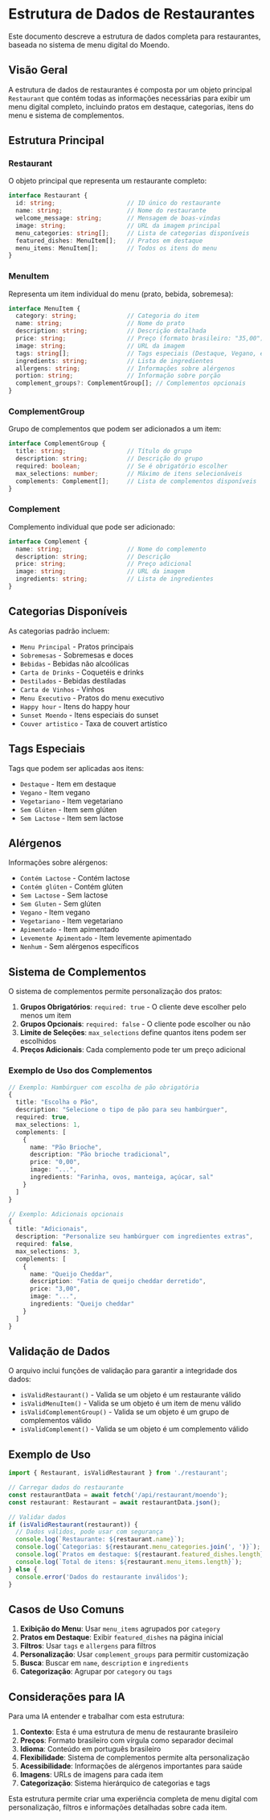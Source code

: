 # Estrutura de Dados de Restaurantes

Este documento descreve a estrutura de dados completa para restaurantes, baseada no sistema de menu digital do Moendo.

## Visão Geral

A estrutura de dados de restaurantes é composta por um objeto principal `Restaurant` que contém todas as informações necessárias para exibir um menu digital completo, incluindo pratos em destaque, categorias, itens do menu e sistema de complementos.

## Estrutura Principal

### Restaurant
O objeto principal que representa um restaurante completo:

```typescript
interface Restaurant {
  id: string;                    // ID único do restaurante
  name: string;                  // Nome do restaurante
  welcome_message: string;       // Mensagem de boas-vindas
  image: string;                 // URL da imagem principal
  menu_categories: string[];     // Lista de categorias disponíveis
  featured_dishes: MenuItem[];   // Pratos em destaque
  menu_items: MenuItem[];        // Todos os itens do menu
}
```

### MenuItem
Representa um item individual do menu (prato, bebida, sobremesa):

```typescript
interface MenuItem {
  category: string;              // Categoria do item
  name: string;                  // Nome do prato
  description: string;           // Descrição detalhada
  price: string;                 // Preço (formato brasileiro: "35,00")
  image: string;                 // URL da imagem
  tags: string[];                // Tags especiais (Destaque, Vegano, etc.)
  ingredients: string;           // Lista de ingredientes
  allergens: string;             // Informações sobre alérgenos
  portion: string;               // Informação sobre porção
  complement_groups?: ComplementGroup[]; // Complementos opcionais
}
```

### ComplementGroup
Grupo de complementos que podem ser adicionados a um item:

```typescript
interface ComplementGroup {
  title: string;                 // Título do grupo
  description: string;           // Descrição do grupo
  required: boolean;             // Se é obrigatório escolher
  max_selections: number;        // Máximo de itens selecionáveis
  complements: Complement[];     // Lista de complementos disponíveis
}
```

### Complement
Complemento individual que pode ser adicionado:

```typescript
interface Complement {
  name: string;                  // Nome do complemento
  description: string;           // Descrição
  price: string;                 // Preço adicional
  image: string;                 // URL da imagem
  ingredients: string;           // Lista de ingredientes
}
```

## Categorias Disponíveis

As categorias padrão incluem:
- `Menu Principal` - Pratos principais
- `Sobremesas` - Sobremesas e doces
- `Bebidas` - Bebidas não alcoólicas
- `Carta de Drinks` - Coquetéis e drinks
- `Destilados` - Bebidas destiladas
- `Carta de Vinhos` - Vinhos
- `Menu Executivo` - Pratos do menu executivo
- `Happy hour` - Itens do happy hour
- `Sunset Moendo` - Itens especiais do sunset
- `Couver artistico` - Taxa de couvert artístico

## Tags Especiais

Tags que podem ser aplicadas aos itens:
- `Destaque` - Item em destaque
- `Vegano` - Item vegano
- `Vegetariano` - Item vegetariano
- `Sem Glúten` - Item sem glúten
- `Sem Lactose` - Item sem lactose

## Alérgenos

Informações sobre alérgenos:
- `Contém Lactose` - Contém lactose
- `Contém glúten` - Contém glúten
- `Sem Lactose` - Sem lactose
- `Sem Gluten` - Sem glúten
- `Vegano` - Item vegano
- `Vegetariano` - Item vegetariano
- `Apimentado` - Item apimentado
- `Levemente Apimentado` - Item levemente apimentado
- `Nenhum` - Sem alérgenos específicos

## Sistema de Complementos

O sistema de complementos permite personalização dos pratos:

1. **Grupos Obrigatórios**: `required: true` - O cliente deve escolher pelo menos um item
2. **Grupos Opcionais**: `required: false` - O cliente pode escolher ou não
3. **Limite de Seleções**: `max_selections` define quantos itens podem ser escolhidos
4. **Preços Adicionais**: Cada complemento pode ter um preço adicional

### Exemplo de Uso dos Complementos

```typescript
// Exemplo: Hambúrguer com escolha de pão obrigatória
{
  title: "Escolha o Pão",
  description: "Selecione o tipo de pão para seu hambúrguer",
  required: true,
  max_selections: 1,
  complements: [
    {
      name: "Pão Brioche",
      description: "Pão brioche tradicional",
      price: "0,00",
      image: "...",
      ingredients: "Farinha, ovos, manteiga, açúcar, sal"
    }
  ]
}

// Exemplo: Adicionais opcionais
{
  title: "Adicionais",
  description: "Personalize seu hambúrguer com ingredientes extras",
  required: false,
  max_selections: 3,
  complements: [
    {
      name: "Queijo Cheddar",
      description: "Fatia de queijo cheddar derretido",
      price: "3,00",
      image: "...",
      ingredients: "Queijo cheddar"
    }
  ]
}
```

## Validação de Dados

O arquivo inclui funções de validação para garantir a integridade dos dados:

- `isValidRestaurant()` - Valida se um objeto é um restaurante válido
- `isValidMenuItem()` - Valida se um objeto é um item de menu válido
- `isValidComplementGroup()` - Valida se um objeto é um grupo de complementos válido
- `isValidComplement()` - Valida se um objeto é um complemento válido

## Exemplo de Uso

```typescript
import { Restaurant, isValidRestaurant } from './restaurant';

// Carregar dados do restaurante
const restaurantData = await fetch('/api/restaurant/moendo');
const restaurant: Restaurant = await restaurantData.json();

// Validar dados
if (isValidRestaurant(restaurant)) {
  // Dados válidos, pode usar com segurança
  console.log(`Restaurante: ${restaurant.name}`);
  console.log(`Categorias: ${restaurant.menu_categories.join(', ')}`);
  console.log(`Pratos em destaque: ${restaurant.featured_dishes.length}`);
  console.log(`Total de itens: ${restaurant.menu_items.length}`);
} else {
  console.error('Dados do restaurante inválidos');
}
```

## Casos de Uso Comuns

1. **Exibição do Menu**: Usar `menu_items` agrupados por `category`
2. **Pratos em Destaque**: Exibir `featured_dishes` na página inicial
3. **Filtros**: Usar `tags` e `allergens` para filtros
4. **Personalização**: Usar `complement_groups` para permitir customização
5. **Busca**: Buscar em `name`, `description` e `ingredients`
6. **Categorização**: Agrupar por `category` ou `tags`

## Considerações para IA

Para uma IA entender e trabalhar com esta estrutura:

1. **Contexto**: Esta é uma estrutura de menu de restaurante brasileiro
2. **Preços**: Formato brasileiro com vírgula como separador decimal
3. **Idioma**: Conteúdo em português brasileiro
4. **Flexibilidade**: Sistema de complementos permite alta personalização
5. **Acessibilidade**: Informações de alérgenos importantes para saúde
6. **Imagens**: URLs de imagens para cada item
7. **Categorização**: Sistema hierárquico de categorias e tags

Esta estrutura permite criar uma experiência completa de menu digital com personalização, filtros e informações detalhadas sobre cada item.

